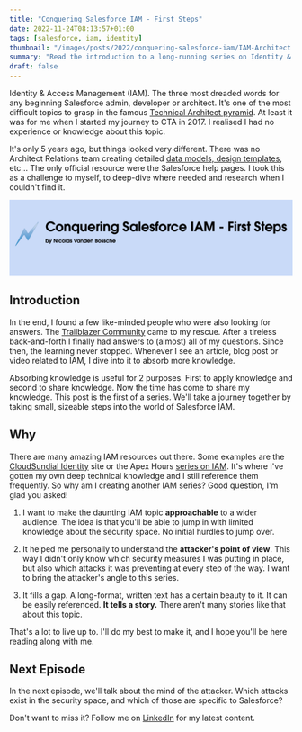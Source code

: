 ```yaml
---
title: "Conquering Salesforce IAM - First Steps"
date: 2022-11-24T08:13:57+01:00
tags: [salesforce, iam, identity]
thumbnail: "/images/posts/2022/conquering-salesforce-iam/IAM-Architect.png"
summary: "Read the introduction to a long-running series on Identity & Access Management for Salesforce. We'll take a journey together by taking small, sizeable steps into the world of Salesforce IAM."
draft: false
---
```


Identity & Access Management (IAM). The three most dreaded words for any beginning Salesforce admin, developer or architect. It's one of the most difficult topics to grasp in the famous [Technical Architect pyramid](https://trailhead.salesforce.com/en/credentials/architectoverview/). At least it was for me when I started my journey to CTA in 2017. I realised I had no experience or knowledge about this topic.

It's only 5 years ago, but things looked very different. There was no Architect Relations team creating detailed [data models, design templates](https://architect.salesforce.com/diagrams#template-gallery), etc... The only official resource were the Salesforce help pages. I took this as a challenge to myself, to deep-dive where needed and research when I couldn't find it.

![Conquering Salesforce IAM - First Steps, by Nicolas Vanden Bossche](/images/posts/2022/conquering-salesforce-iam/header.png)

## Introduction

In the end, I found a few like-minded people who were also looking for answers. The [Trailblazer Community](https://trailhead.salesforce.com/en/trailblazercommunity) came to my rescue. After a tireless back-and-forth I finally had answers to (almost) all of my questions. Since then, the learning never stopped. Whenever I see an article, blog post or video related to IAM, I dive into it to absorb more knowledge.

Absorbing knowledge is useful for 2 purposes. First to apply knowledge and second to share knowledge. Now the time has come to share my knowledge. This post is the first of a series. We'll take a journey together by taking small, sizeable steps into the world of Salesforce IAM.

## Why

There are many amazing IAM resources out there. Some examples are the [CloudSundial Identity](https://cloudsundial.com/salesforce-identity) site or the Apex Hours [series on IAM](https://www.youtube.com/playlist?list=PLaGX-30v1lh3A6eNOEdF1k3JTstTwqA0q). It's where I've gotten my own deep technical knowledge and I still reference them frequently. So why am I creating another IAM series? Good question, I'm glad you asked!

1. I want to make the daunting IAM topic **approachable** to a wider audience. The idea is that you'll be able to jump in with limited knowledge about the security space. No initial hurdles to jump over.

2. It helped me personally to understand the **attacker's point of view**. This way I didn't only know which security measures I was putting in place, but also which attacks it was preventing at every step of the way. I want to bring the attacker's angle to this series.

3. It fills a gap. A long-format, written text has a certain beauty to it. It can be easily referenced. **It tells a story.** There aren't many stories like that about this topic.

That's a lot to live up to. I'll do my best to make it, and I hope you'll be here reading along with me.

## Next Episode

In the next episode, we'll talk about the mind of the attacker. Which attacks exist in the security space, and which of those are specific to Salesforce?

Don't want to miss it? Follow me on [LinkedIn](https://www.linkedin.com/in/nicolas-vanden-bossche/) for my latest content.
